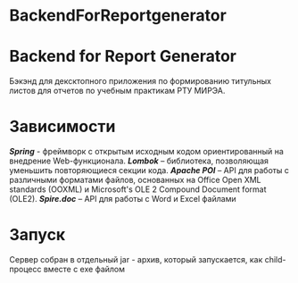 # BackendForReportgenerator
# Backend for Report Generator
Бэкэнд для дексктопного приложения по формированию титульных листов для отчетов по учебным практикам РТУ МИРЭА.
# Зависимости
***Spring*** - фреймворк с открытым исходным кодом ориентированный на внедрение Web-функционала. 
***Lombok*** – библиотека, позволяющая уменьшить повторяющиеся секции кода. 
***Apache POI*** – API для работы с различными форматами файлов, основанных на Office Open XML standards (OOXML)  и Microsoft's OLE 2 Compound Document format (OLE2).
***Spire.doc*** – API для работы с Word и Excel файлами

# Запуск

Сервер собран в отдельный jar - архив, который запускается, как child-процесс вместе с exe файлом 
